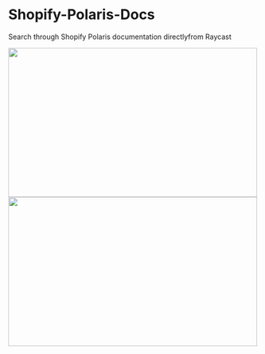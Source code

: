 # Shopify-Polaris-Docs

Search through Shopify Polaris documentation directlyfrom Raycast

<img src="./demo1.png" width="500" height="300">

<img src="./demo2.png" width="500" height="300">
